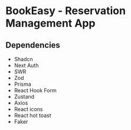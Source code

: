 # BookEasy - Reservation Management App
## Dependencies
- Shadcn
- Next Auth
- SWR
- Zod
- Prisma
- React Hook Form
- Zustand
- Axios
- React icons
- React hot toast
- Faker
